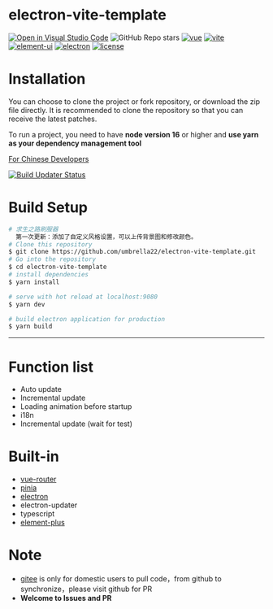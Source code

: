 # electron-vite-template

[![Open in Visual Studio Code](https://open.vscode.dev/badges/open-in-vscode.svg)](https://open.vscode.dev/umbrella22/electron-vite-template/tree/strict)
![GitHub Repo stars](https://img.shields.io/github/stars/umbrella22/electron-vite-template)
[![vue](https://img.shields.io/badge/vue-3.2.37-brightgreen.svg)](https://github.com/vuejs/vue-next)
[![vite](https://img.shields.io/badge/vite-3.0.3-brightgreen.svg)](https://github.com/vitejs/vite)
[![element-ui](https://img.shields.io/badge/element-plus-brightgreen.svg)](https://www.npmjs.org/package/element-plus)
[![electron](https://img.shields.io/badge/electron-18.3.5-brightgreen.svg)](https://github.com/electron/electron)
[![license](https://img.shields.io/github/license/mashape/apistatus.svg)](https://github.com/umbrella22/electron-vite-template/blob/master/LICENSE)

# Installation

You can choose to clone the project or fork repository, or download the zip file directly. It is recommended to clone the repository so that you can receive the latest patches.

To run a project, you need to have **node version 16** or higher and **use yarn as your dependency management tool**

[For Chinese Developers](/README_ZH.md)

[![Build Updater Status](https://github.com/umbrella22/electron-vite-template/actions/workflows/Build%20Update.yml/badge.svg)](https://github.com/umbrella22/electron-vite-template/actions/workflows/Build%20Update.yml)

# Build Setup

```bash
# 求生之路刷服器
  第一次更新：添加了自定义风格设置，可以上传背景图和修改颜色。
# Clone this repository
$ git clone https://github.com/umbrella22/electron-vite-template.git
# Go into the repository
$ cd electron-vite-template
# install dependencies
$ yarn install

# serve with hot reload at localhost:9080
$ yarn dev

# build electron application for production
$ yarn build


```

---

# Function list

- Auto update
- Incremental update
- Loading animation before startup
- i18n
- Incremental update (wait for test)

# Built-in

- [vue-router](https://next.router.vuejs.org/index.html)
- [pinia](https://pinia.esm.dev/)
- [electron](http://www.electronjs.org/docs)
- electron-updater
- typescript
- [element-plus](https://element-plus.gitee.io/#/en-US/component/installation)

# Note

- [gitee](https://gitee.com/Zh-Sky/electron-vite-template) is only for domestic users to pull code，from github to synchronize，please visit github for PR
- **Welcome to Issues and PR**
